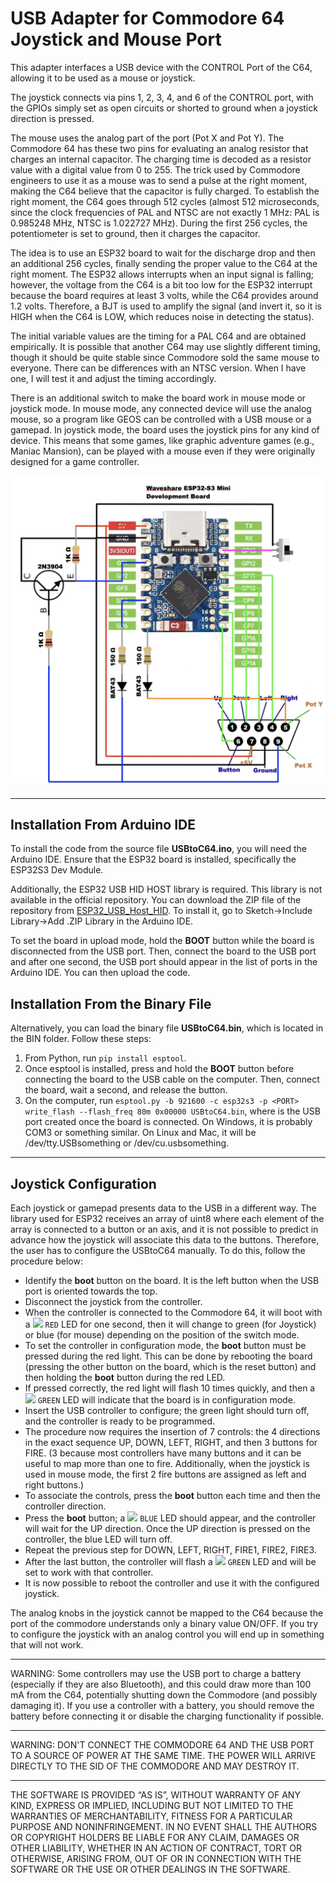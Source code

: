 # USB Adapter for Commodore 64 Joystick and Mouse Port

This adapter interfaces a USB device with the CONTROL Port of the C64, allowing it to be used as a mouse or joystick.

The joystick connects via pins 1, 2, 3, 4, and 6 of the CONTROL port, with the GPIOs simply set as open circuits or shorted to ground when a joystick direction is pressed.

The mouse uses the analog part of the port (Pot X and Pot Y). The Commodore 64 has these two pins for evaluating an analog resistor that charges an internal capacitor. The charging time is decoded as a resistor value with a digital value from 0 to 255. The trick used by Commodore engineers to use it as a mouse was to send a pulse at the right moment, making the C64 believe that the capacitor is fully charged. To establish the right moment, the C64 goes through 512 cycles (almost 512 microseconds, since the clock frequencies of PAL and NTSC are not exactly 1 MHz: PAL is 0.985248 MHz, NTSC is 1.022727 MHz). During the first 256 cycles, the potentiometer is set to ground, then it charges the capacitor.

The idea is to use an ESP32 board to wait for the discharge drop and then an additional 256 cycles, finally sending the proper value to the C64 at the right moment. The ESP32 allows interrupts when an input signal is falling; however, the voltage from the C64 is a bit too low for the ESP32 interrupt because the board requires at least 3 volts, while the C64 provides around 1.2 volts. Therefore, a BJT is used to amplify the signal (and invert it, so it is HIGH when the C64 is LOW, which reduces noise in detecting the status).

The initial variable values are the timing for a PAL C64 and are obtained empirically. It is possible that another C64 may use slightly different timing, though it should be quite stable since Commodore sold the same mouse to everyone. There can be differences with an NTSC version. When I have one, I will test it and adjust the timing accordingly.

There is an additional switch to make the board work in mouse mode or joystick mode. In mouse mode, any connected device will use the analog mouse, so a program like GEOS can be controlled with a USB mouse or a gamepad. In joystick mode, the board uses the joystick pins for any kind of device. This means that some games, like graphic adventure games (e.g., Maniac Mansion), can be played with a mouse even if they were originally designed for a game controller.

![](https://github.com/emanuelelaface/USBtoC64/blob/main/IMAGES/schematic.jpeg)

---
## Installation From Arduino IDE

To install the code from the source file **USBtoC64.ino**, you will need the Arduino IDE. Ensure that the ESP32 board is installed, specifically the ESP32S3 Dev Module.

Additionally, the ESP32 USB HID HOST library is required. This library is not available in the official repository. You can download the ZIP file of the repository from [ESP32_USB_Host_HID](https://github.com/esp32beans/ESP32_USB_Host_HID). To install it, go to Sketch->Include Library->Add .ZIP Library in the Arduino IDE.

To set the board in upload mode, hold the **BOOT** button while the board is disconnected from the USB port. Then, connect the board to the USB port and after one second, the USB port should appear in the list of ports in the Arduino IDE. You can then upload the code.

## Installation From the Binary File

Alternatively, you can load the binary file **USBtoC64.bin**, which is located in the BIN folder. Follow these steps:

1. From Python, run `pip install esptool`.
2. Once esptool is installed, press and hold the **BOOT** button before connecting the board to the USB cable on the computer. Then, connect the board, wait a second, and release the button.
3. On the computer, run `esptool.py -b 921600 -c esp32s3 -p <PORT> write_flash --flash_freq 80m 0x00000 USBtoC64.bin`, where <PORT> is the USB port created once the board is connected. On Windows, it is probably COM3 or something similar. On Linux and Mac, it will be /dev/tty.USBsomething or /dev/cu.usbsomething.

---

## Joystick Configuration

Each joystick or gamepad presents data to the USB in a different way. The library used for ESP32 receives an array of uint8 where each element of the array is connected to a button or an axis, and it is not possible to predict in advance how the joystick will associate this data to the buttons. Therefore, the user has to configure the USBtoC64 manually. To do this, follow the procedure below:

- Identify the **boot** button on the board. It is the left button when the USB port is oriented towards the top.
- Disconnect the joystick from the controller.
- When the controller is connected to the Commodore 64, it will boot with a ![](https://placehold.co/15x15/f03c15/f03c15.png) `RED` LED for one second, then it will change to green (for Joystick) or blue (for mouse) depending on the position of the switch mode.
- To set the controller in configuration mode, the **boot** button must be pressed during the red light. This can be done by rebooting the board (pressing the other button on the board, which is the reset button) and then holding the **boot** button during the red LED.
- If pressed correctly, the red light will flash 10 times quickly, and then a ![](https://placehold.co/15x15/c5f015/c5f015.png) `GREEN` LED will indicate that the board is in configuration mode.
- Insert the USB controller to configure; the green light should turn off, and the controller is ready to be programmed.
- The procedure now requires the insertion of 7 controls: the 4 directions in the exact sequence UP, DOWN, LEFT, RIGHT, and then 3 buttons for FIRE. (3 because most controllers have many buttons and it can be useful to map more than one to fire. Additionally, when the joystick is used in mouse mode, the first 2 fire buttons are assigned as left and right buttons.)
- To associate the controls, press the **boot** button each time and then the controller direction.
- Press the **boot** button; a ![](https://placehold.co/15x15/1589F0/1589F0.png) `BLUE` LED should appear, and the controller will wait for the UP direction. Once the UP direction is pressed on the controller, the blue LED will turn off.
- Repeat the previous step for DOWN, LEFT, RIGHT, FIRE1, FIRE2, FIRE3.
- After the last button, the controller will flash a ![](https://placehold.co/15x15/c5f015/c5f015.png) `GREEN` LED and will be set to work with that controller.
- It is now possible to reboot the controller and use it with the configured joystick.

The analog knobs in the joystick cannot be mapped to the C64 because the port of the commodore understands only a binary value ON/OFF. If you try to configure the joystick with an analog control you will end up in something that will not work.

---

WARNING: Some controllers may use the USB port to charge a battery (especially if they are also Bluetooth), and this could draw more than 100 mA from the C64, potentially shutting down the Commodore (and possibly damaging it). If you use a controller with a battery, you should remove the battery before connecting it or disable the charging functionality if possible.

---

WARNING: DON'T CONNECT THE COMMODORE 64 AND THE USB PORT TO A SOURCE OF POWER AT THE SAME TIME.
THE POWER WILL ARRIVE DIRECTLY TO THE SID OF THE COMMODORE AND MAY DESTROY IT.

---

THE SOFTWARE IS PROVIDED “AS IS”, WITHOUT WARRANTY OF ANY KIND, EXPRESS OR IMPLIED, INCLUDING BUT NOT LIMITED TO THE WARRANTIES OF MERCHANTABILITY, FITNESS FOR A PARTICULAR PURPOSE AND NONINFRINGEMENT. IN NO EVENT SHALL THE AUTHORS OR COPYRIGHT HOLDERS BE LIABLE FOR ANY CLAIM, DAMAGES OR OTHER LIABILITY, WHETHER IN AN ACTION OF CONTRACT, TORT OR OTHERWISE, ARISING FROM, OUT OF OR IN CONNECTION WITH THE SOFTWARE OR THE USE OR OTHER DEALINGS IN THE SOFTWARE.
